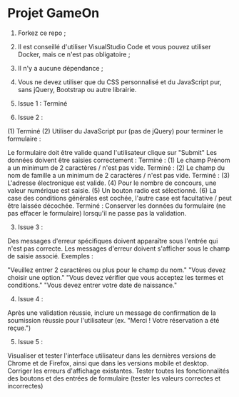 # Projet GameOn
1. Forkez ce repo ;
2. Il est conseillé d'utiliser VisualStudio Code et vous pouvez utiliser Docker, mais ce n'est pas obligatoire ;
3. Il n'y a aucune dépendance ;
4. Vous ne devez utiliser que du CSS personnalisé et du JavaScript pur, sans jQuery, Bootstrap ou autre librairie.




1. Issue 1 : Terminé

2. Issue 2 :

 (1) Terminé
(2) Utiliser du JavaScript pur (pas de jQuery) pour terminer le formulaire :

Le formulaire doit être valide quand l'utilisateur clique sur "Submit"
Les données doivent être saisies correctement :
Terminé : (1) Le champ Prénom a un minimum de 2 caractères / n'est pas vide.
Terminé : (2) Le champ du nom de famille a un minimum de 2 caractères / n'est pas vide.
Terminé : (3) L'adresse électronique est valide.
(4) Pour le nombre de concours, une valeur numérique est saisie.
(5) Un bouton radio est sélectionné.
(6) La case des conditions générales est cochée, l'autre case est facultative / peut être laissée décochée.
Terminé : Conserver les données du formulaire (ne pas effacer le formulaire) lorsqu'il ne passe pas la validation.

3. Issue 3 : 

Des messages d'erreur spécifiques doivent apparaître sous l'entrée qui n'est pas correcte. Les messages d'erreur doivent s'afficher sous le champ de saisie associé. Exemples :

"Veuillez entrer 2 caractères ou plus pour le champ du nom."
"Vous devez choisir une option."
"Vous devez vérifier que vous acceptez les termes et conditions."
"Vous devez entrer votre date de naissance."

4. Issue 4 :

 Après une validation réussie, inclure un message de confirmation de la soumission réussie pour l'utilisateur (ex. "Merci ! Votre réservation a été reçue.")

 5. Issue 5 :

 Visualiser et tester l'interface utilisateur dans les dernières versions de Chrome et de Firefox, ainsi que dans les versions mobile et desktop. Corriger les erreurs d'affichage existantes.
Tester toutes les fonctionnalités des boutons et des entrées de formulaire (tester les valeurs correctes et incorrectes)